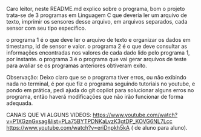 Caro leitor, neste README.md explico sobre o programa, bom o projeto trata-se de 3 programas em Linguagem C que deveria ler um arquivo de texto,
imprimir os sensores desse arquivo, em arquivos separados, cada sensor com seu tipo especifico.

o programa 1 é o que deve ler o arquivo de texto e organizar os dados em timestamp, id de sensor e valor.
o programa 2 é o que deve consultar as informações encontradas nos valores de cada dado lido pelo programa 1, por instante.
o programa 3 é o programa que vai gerar arquivos de teste para avaliar se os programas anteriores obtiveram exito.

Observação: Deixo claro que se o programa tiver erros, ou não exibindo nada no terminal, é por que fiz o programa seguindo tutoriais no youtube,
e pondo em prática, pedi ajuda do git copilot para solucionar alguns erros no programa, então haverá modificações que não irão funcionar de forma adequada.

CANAIS QUE VI ALGUNS VIDEOS: https://www.youtube.com/watch?v=P1XGznGxsag&list=PLa75BYTPDNKaLvzK3gtDP_KOVG6NL7Lcc
https://www.youtube.com/watch?v=eriDnpkh5kA ( de aluno para aluno).
